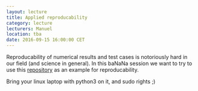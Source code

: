 ```yaml
---
layout: lecture
title: Applied reproducability
category: lecture
lecturers: Manuel
location: tba
date: 2016-09-15 16:00:00 CET
---
```


Reproducability of numerical results and test cases is notoriously hard in our field (and science in general). In this baNaNa session we want to try to use this [repository] as an example for reproducability.

Bring your linux laptop with python3 on it, and sudo rights ;)

[repository]: https://github.com/ManuelMBaumann/elastic_benchmarks